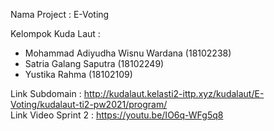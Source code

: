 Nama Project : E-Voting

Kelompok Kuda Laut :
- Mohammad Adiyudha Wisnu Wardana   (18102238)
- Satria Galang Saputra 		    (18102249)
- Yustika Rahma 				    (18102109)

Link Subdomain : http://kudalaut.kelasti2-ittp.xyz/kudalaut/E-Voting/kudalaut-ti2-pw2021/program/ \
Link Video Sprint 2 : https://youtu.be/IO6q-WFg5q8
